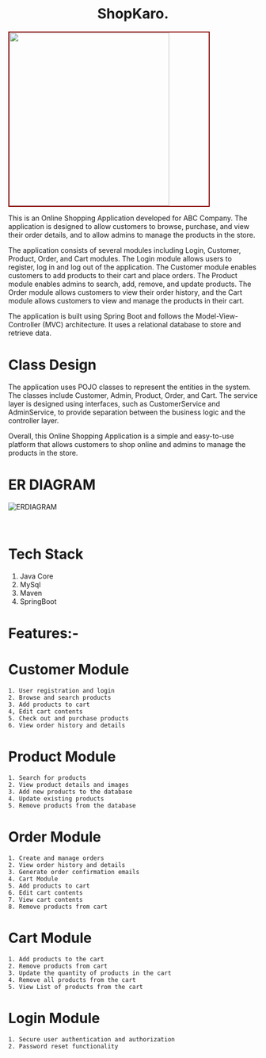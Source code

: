 <h1 align="center">ShopKaro.</h1>
<img src="https://i.postimg.cc/mD0c26cT/logo.jpg" alt="" style="width: 80%; height:350px; margin: 0 auto; border: 2px solid darkred;">

This is an Online Shopping Application developed for ABC Company. The application is designed to allow customers to browse, purchase, and view their order details, and to allow admins to manage the products in the store.

The application consists of several modules including Login, Customer, Product, Order, and Cart modules. The Login module allows users to register, log in and log out of the application. The Customer module enables customers to add products to their cart and place orders. The Product module enables admins to search, add, remove, and update products. The Order module allows customers to view their order history, and the Cart module allows customers to view and manage the products in their cart.

The application is built using Spring Boot and follows the Model-View-Controller (MVC) architecture. It uses a relational database to store and retrieve data.

<h1>Class Design</h1>
The application uses POJO classes to represent the entities in the system. The classes include Customer, Admin, Product, Order, and Cart. The service layer is designed using interfaces, such as CustomerService and AdminService, to provide separation between the business logic and the controller layer.

Overall, this Online Shopping Application is a simple and easy-to-use platform that allows customers to shop online and admins to manage the products in the store.

# ER DIAGRAM

![ERDIAGRAM](https://user-images.githubusercontent.com/71522419/236664589-b3302ac1-f1bc-4010-9bdc-80f90c69b7d7.png)


<br/>


# Tech Stack
  1. Java Core
  2. MySql
  3. Maven
  4. SpringBoot
  
# Features:-
  
  # Customer Module
  
    1. User registration and login
    2. Browse and search products
    3. Add products to cart
    4, Edit cart contents
    5. Check out and purchase products
    6. View order history and details
    
  # Product Module
  
    1. Search for products
    2. View product details and images
    3. Add new products to the database
    4. Update existing products
    5. Remove products from the database
    
  # Order Module
  
    1. Create and manage orders
    2. View order history and details
    3. Generate order confirmation emails
    4. Cart Module
    5. Add products to cart
    6. Edit cart contents
    7. View cart contents
    8. Remove products from cart
    
  # Cart Module 
  
    1. Add products to the cart
    2. Remove products from cart
    3. Update the quantity of products in the cart
    4. Remove all products from the cart
    5. View List of products from the cart 
    
    
  # Login Module
  
    1. Secure user authentication and authorization
    2. Password reset functionality

